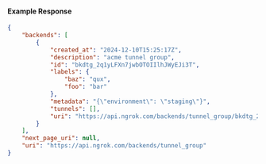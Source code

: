 <!-- Code generated for API Clients. DO NOT EDIT. -->

#### Example Response

```json
{
	"backends": [
		{
			"created_at": "2024-12-10T15:25:17Z",
			"description": "acme tunnel group",
			"id": "bkdtg_2q1yLFXn7jwbOTOIIlhJWyEJi3T",
			"labels": {
				"baz": "qux",
				"foo": "bar"
			},
			"metadata": "{\"environment\": \"staging\"}",
			"tunnels": [],
			"uri": "https://api.ngrok.com/backends/tunnel_group/bkdtg_2q1yLFXn7jwbOTOIIlhJWyEJi3T"
		}
	],
	"next_page_uri": null,
	"uri": "https://api.ngrok.com/backends/tunnel_group"
}
```
